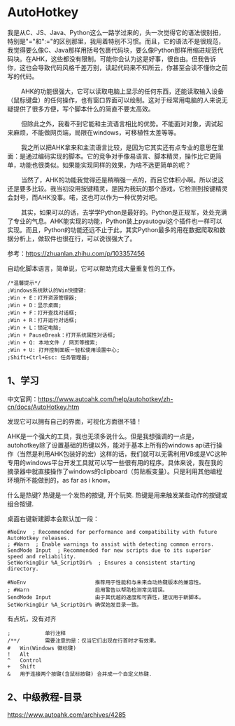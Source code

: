 # AutoHotkey
我是从C、JS、Java、Python这么一路学过来的，头一次觉得它的语法很别扭，特别是"="和":="的区别那里，我用着特别不习惯。而且，它的语法不是很规范，我觉得要么像C、Java那样用括号包裹代码块，要么像Python那样用缩进规范代码块。在AHK，这些都没有限制。可能你会认为这是好事，很自由。但我告诉你，这也会导致代码风格千差万别，读起代码来不知所云，你甚至会读不懂你之前写的代码。

        AHK的功能很强大，它可以读取电脑上显示的任何东西，还能读取输入设备（鼠标键盘）的任何操作，也有窗口界面可以绘制。这对于经常用电脑的人来说无疑提供了很多方便，写个脚本什么的简直不要太高效。

        但除此之外，我看不到它能和主流语言相比的优势。不能面对对象，调试起来麻烦，不能做网页端，局限在windows，可移植性太差等等。

        我之所以把AHK拿来和主流语言比较，是因为它其实还有点专业的意思在里面：是通过编码实现的脚本。它的竞争对手像易语言、脚本精灵，操作比它更简单，功能也很类似。如果能实现同样的效果，为啥不选更简单的呢？

        当然了，AHK的功能我觉得还是稍稍强一点的，而且它体积小啊。所以说这还是要多比较。我当初没用按键精灵，是因为我玩的那个游戏，它检测到按键精灵会封号，而AHK没事。喏，这也可以作为一种优势对吧。

        其实，如果可以的话，去学学Python是最好的。Python是正规军，处处充满了专业的气息。AHK能实现的功能，Python装上pyautogui这个插件也一样可以实现。而且，Python的功能还远不止于此，其实Python最多的用在数据爬取和数据分析上，做软件也很在行，可以说很强大了。


参考：https://zhuanlan.zhihu.com/p/103357456


自动化脚本语言，简单说，它可以帮助完成大量重复性的工作。

```
/*温馨提示*/
;Windows系统默认的Win快捷键:
;Win + E：打开资源管理器;
;Win + D：显示桌面;
;Win + F：打开查找对话框;
;Win + R：打开运行对话框;
;Win + L：锁定电脑;
;Win + PauseBreak：打开系统属性对话框;
;Win + Q: 本地文件 / 网页等搜索;
;Win + U: 打开控制面板－轻松使用设置中心;
;Shift+Ctrl+Esc: 任务管理器;
```

## 1、学习
中文官网：https://www.autoahk.com/help/autohotkey/zh-cn/docs/AutoHotkey.htm

发现它可以拥有自己的界面，可视化方面很不错！

AHK是一个强大的工具，我也无须多说什么。但是我想强调的一点是，autohotkey除了设置基础的热键以外，能对于基本上所有的windows api进行操作（当然是利用AHK包装好的宏）这样的话，我们就可以无需利用VB或是VC这种专用的windows平台开发工具就可以写一些很有用的程序。具体来说，我在我的摘录器中就直接操作了windows的clipboard（剪贴板变量）。只是利用其他编程环境所不能做到的，as far as i know。

什么是热键? 热键是一个发热的按键, 开个玩笑. 热键是用来触发某些动作的按键或组合按键.

桌面右键新建脚本会默认加一段：
```
#NoEnv  ; Recommended for performance and compatibility with future AutoHotkey releases.
; #Warn  ; Enable warnings to assist with detecting common errors.
SendMode Input  ; Recommended for new scripts due to its superior speed and reliability.
SetWorkingDir %A_ScriptDir%  ; Ensures a consistent starting directory.

#NoEnv						推荐用于性能和与未来自动热键版本的兼容性。
; #Warn						启用警告以帮助检测常见错误。
SendMode Input				由于其优越的速度和可靠性，建议用于新脚本。
SetWorkingDir %A_ScriptDir%	确保始发目录一致。
```
有点坑，没有对齐

```
;			单行注释
/**/       	需要注意的是：仅当它们出现在行首时才有效果。
#	Win(Windows 徽标键)
!	Alt
^	Control
+	Shift
&	用于连接两个按键(含鼠标按键) 合并成一个自定义热键.
```

## 2、中级教程-目录
https://www.autoahk.com/archives/4285




